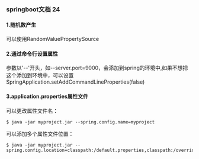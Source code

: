 ### springboot文档 24
#### 1.随机数产生  
可以使用RandomValuePropertySource 
#### 2.通过命令行设置属性
参数以'--'开头，如--server.port=9000，会添加到spring的环境中,如果不想把这个添加到环境中，可以设置
SpringApplication.setAddCommandLineProperties(false)
#### 3.application.properties属性文件
可以更改属性文件名：
```shell
$ java -jar myproject.jar --spring.config.name=myproject
```
可以添加多个属性文件位置：
```shell
$ java -jar myproject.jar --spring.config.location=classpath:/default.properties,classpath:/override.properties
```
